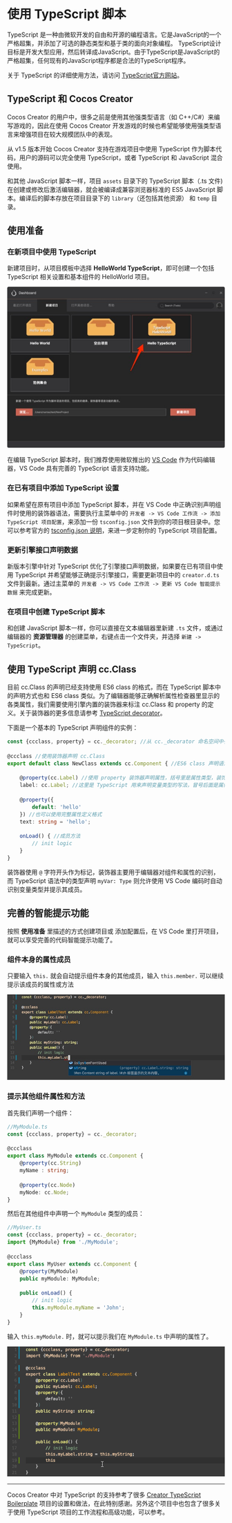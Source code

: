 # 使用 TypeScript 脚本

TypeScript 是一种由微软开发的自由和开源的编程语言。它是JavaScript的一个严格超集，并添加了可选的静态类型和基于类的面向对象编程。 TypeScript设计目标是开发大型应用，然后转译成JavaScript。由于TypeScript是JavaScript的严格超集，任何现有的JavaScript程序都是合法的TypeScript程序。

关于 TypeScript 的详细使用方法，请访问 [TypeScript官方网站](https://www.typescriptlang.org/)。

## TypeScript 和 Cocos Creator

Cocos Creator 的用户中，很多之前是使用其他强类型语言（如 C++/C#）来编写游戏的，因此在使用 Cocos Creator 开发游戏的时候也希望能够使用强类型语言来增强项目在较大规模团队中的表现。

从 v1.5 版本开始 Cocos Creator 支持在游戏项目中使用 TypeScript 作为脚本代码，用户的源码可以完全使用 TypeScript，或者 TypeScript 和 JavaScript 混合使用。

和其他 JavaScript 脚本一样，项目 `assets` 目录下的 TypeScript 脚本（.ts 文件) 在创建或修改后激活编辑器，就会被编译成兼容浏览器标准的 ES5 JavaScript 脚本。编译后的脚本存放在项目目录下的 `library`（还包括其他资源） 和 `temp` 目录。

## 使用准备

### 在新项目中使用 TypeScript

新建项目时，从项目模板中选择 **HelloWorld TypeScript**，即可创建一个包括 TypeScript 相关设置和基本组件的 HelloWorld 项目。

![hello typescript](assets/hello-typescript.jpg)

在编辑 TypeScript 脚本时，我们推荐使用微软推出的 [VS Code](https://code.visualstudio.com/) 作为代码编辑器，VS Code 具有完善的 TypeScript 语言支持功能。

### 在已有项目中添加 TypeScript 设置

如果希望在原有项目中添加 TypeScript 脚本，并在 VS Code 中正确识别声明组件时使用的装饰器语法，需要执行主菜单中的 `开发者 -> VS Code 工作流 -> 添加 TypeScript 项目配置`，来添加一份 `tsconfig.json` 文件到你的项目根目录中。您可以参考官方的 [tsconfig.json 说明](https://www.typescriptlang.org/docs/handbook/tsconfig-json.html)，来进一步定制你的 TypeScript 项目配置。

### 更新引擎接口声明数据

新版本引擎中针对 TypeScript 优化了引擎接口声明数据，如果要在已有项目中使用 TypeScript 并希望能够正确提示引擎接口，需要更新项目中的 `creator.d.ts` 文件到最新。通过主菜单的 `开发者 -> VS Code 工作流 -> 更新 VS Code 智能提示数据` 来完成更新。

### 在项目中创建 TypeScript 脚本

和创建 JavaScript 脚本一样，你可以直接在文本编辑器里新建 `.ts` 文件，或通过编辑器的 **资源管理器** 的创建菜单，右键点击一个文件夹，并选择 `新建 -> TypeScript`。

## 使用 TypeScript 声明 cc.Class

目前 cc.Class 的声明已经支持使用 ES6 class 的格式，而在 TypeScript 脚本中的声明方式也和 ES6 class 类似。为了编辑器能够正确解析属性检查器里显示的各类属性，我们需要使用引擎内置的装饰器来标注 cc.Class 和 property 的定义。关于装饰器的更多信息请参考 [TypeScript decorator](http://www.typescriptlang.org/docs/handbook/decorators.html)。

下面是一个基本的 TypeScript 声明组件的实例：

```typescript
const {ccclass, property} = cc._decorator; //从 cc._decorator 命名空间中引入 ccclass 和 property 两个装饰器

@ccclass //使用装饰器声明 cc.Class
export default class NewClass extends cc.Component { //ES6 class 声明语法，继承 cc.Component

    @property(cc.Label) //使用 property 装饰器声明属性，括号里是属性类型，装饰器里的类型声明主要用于编辑器展示时
    label: cc.Label; //这里是 TypeScript 用来声明变量类型的写法，冒号后面是属性类型

    @property({
        default: 'hello'
    }) //也可以使用完整属性定义格式
    text: string = 'hello';

    onLoad() { //成员方法
        // init logic
    }
}
```

装饰器使用 `@` 字符开头作为标记，装饰器主要用于编辑器对组件和属性的识别，而 TypeScript 语法中的类型声明 `myVar: Type` 则允许使用 VS Code 编码时自动识别变量类型并提示其成员。

## 完善的智能提示功能

按照 **使用准备** 里描述的方式创建项目或 添加配置后，在 VS Code 里打开项目，就可以享受完善的代码智能提示功能了。

### 组件本身的属性成员

只要输入 `this.` 就会自动提示组件本身的其他成员，输入 `this.member.` 可以继续提示该成员的属性或方法

![intellisense](assets/intellisense.jpg)

### 提示其他组件属性和方法

首先我们声明一个组件：

```typescript
//MyModule.ts
const {ccclass, property} = cc._decorator;

@ccclass
export class MyModule extends cc.Component {
    @property(cc.String)
    myName : string;

    @property(cc.Node)
    myNode: cc.Node;
}
```

然后在其他组件中声明一个 `MyModule` 类型的成员：

```typescript
//MyUser.ts
const {ccclass, property} = cc._decorator;
import {MyModule} from './MyModule';

@ccclass
export class MyUser extends cc.Component {
    @property(MyModule)
    public myModule: MyModule;

    public onLoad() {
        // init logic
        this.myModule.myName = 'John';
    }
}
```

输入 `this.myModule.` 时，就可以提示我们在 `MyModule.ts` 中声明的属性了。

![auto complete](assets/auto-complete.gif)

---

Cocos Creator 中对 TypeScript 的支持参考了很多 [Creator TypeScript Boilerplate](https://github.com/toddlxt/Creator-TypeScript-Boilerplate) 项目的设置和做法，在此特别感谢。另外这个项目中也包含了很多关于使用 TypeScript 项目的工作流程和高级功能，可以参考。


